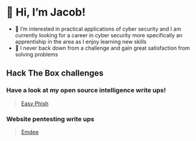 # 👋 Hi, I’m Jacob!
- 👀 I’m interested in practical applications of cyber security and I am currently looking for a career in cyber security more specifically an apprentiship in the area as I enjoy learning new skills
- 💞️ I never back down from a challenge and gain great satisfaction from solving problems

## Hack The Box challenges
### Have a look at my open source intelligence write ups!

> [Easy Phish](https://github.com/JacobAndrewRandall/HTB-OSINT/tree/main/HTB-OSINT/docs/EasyPish)

### Website pentesting write ups

> [Emdee](https://github.com/JacobAndrewRandall/Emdee-HTB)
